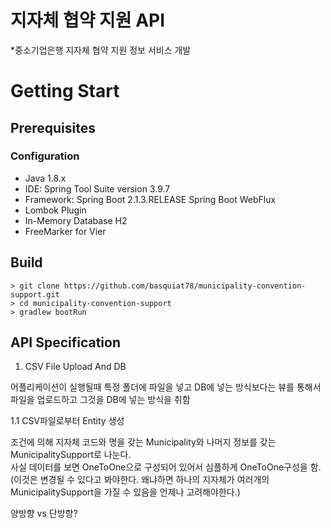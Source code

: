 # 지자체 협약 지원 API

*중소기업은행 지자체 협약 지원 정보 서비스 개발

# Getting Start

## Prerequisites

### Configuration
- Java 1.8.x
- IDE: Spring Tool Suite version 3.9.7
- Framework: Spring Boot 2.1.3.RELEASE
             Spring Boot WebFlux
- Lombok Plugin
- In-Memory Database H2
- FreeMarker for Vier


## Build

```
> git clone https://github.com/basquiat78/municipality-convention-support.git
> cd municipality-convention-support
> gradlew bootRun

```

## API Specification

1. CSV File Upload And DB

어플리케이션이 실행될때 특정 폴더에 파일을 넣고 DB에 넣는 방식보다는 뷰를 통해서 파일을 업로드하고 그것을 DB에 넣는 방식을 취함

1.1 CSV파일로부터 Entity 생성

조건에 의해 지자체 코드와 명을 갖는 Municipality와 나머지 정보를 갖는 MunicipalitySupport로 나눈다.    
사실 데이터를 보면 OneToOne으로 구성되어 있어서 심플하게 OneToOne구성을 함. (이것은 변경될 수 있다고 봐야한다. 왜냐하면 하나의 지자체가 여러개의 MunicipalitySupport을 가질 수 있음을 언제나 고려해야한다.)     

양방향 vs 단방향?


